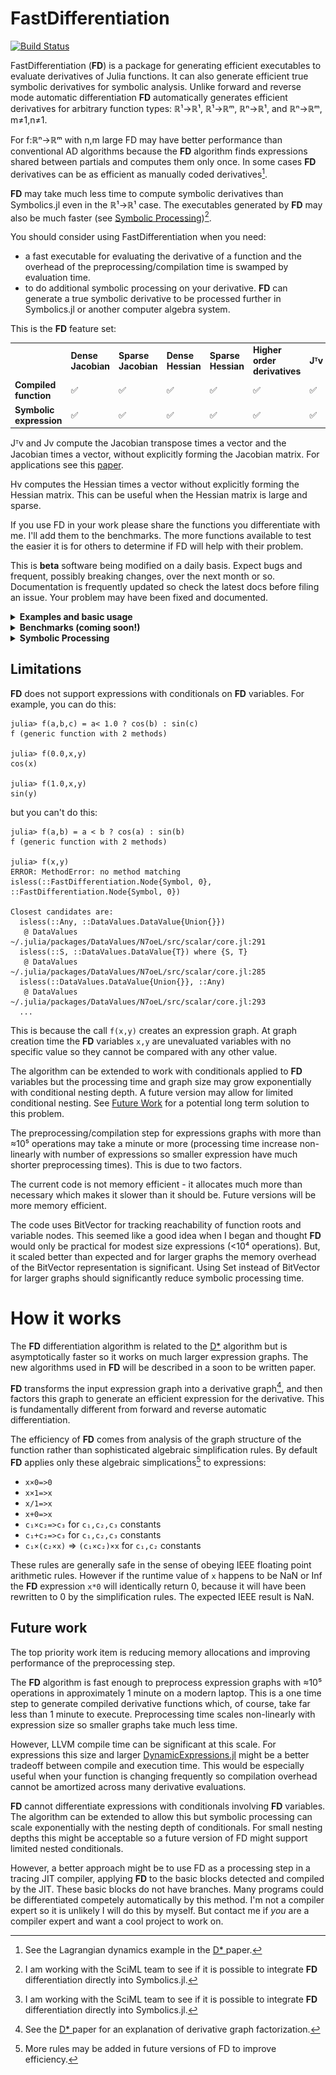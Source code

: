 # FastDifferentiation

[![Build Status](https://github.com/brianguenter/FastDifferentiation.jl/actions/workflows/CI.yml/badge.svg?branch=main)](https://github.com/brianguenter/FastDifferentiation.jl/actions/workflows/CI.yml?query=branch%3Amain)


FastDifferentiation (**FD**) is a package for generating efficient executables to evaluate derivatives of Julia functions. It can also generate efficient true symbolic derivatives for symbolic analysis. Unlike forward and reverse mode automatic differentiation **FD** automatically generates efficient derivatives for arbitrary function types: ℝ¹->ℝ¹, ℝ¹->ℝᵐ, ℝⁿ->ℝ¹, and ℝⁿ->ℝᵐ, m≠1,n≠1. 

For f:ℝⁿ->ℝᵐ with n,m large FD may have better performance than conventional AD algorithms because the **FD** algorithm finds expressions shared between partials and computes them only once. In some cases **FD** derivatives can be as efficient as manually coded derivatives[^d].

 **FD** may take much less time to compute symbolic derivatives than Symbolics.jl even in the ℝ¹->ℝ¹ case. The executables generated by **FD** may also be much faster (see [Symbolic Processing](#SymbolicProcessing))[^b]. 

You should consider using FastDifferentiation when you need: 
* a fast executable for evaluating the derivative of a function and the overhead of the preprocessing/compilation time is swamped by evaluation time.
* to do additional symbolic processing on your derivative. **FD** can generate a true symbolic derivative to be processed further in Symbolics.jl or another computer algebra system.

This is the **FD** feature set:

<table>
<tr>
<td> <b></b>
<td> <b>Dense Jacobian</b> <td>  <b>Sparse Jacobian</b> </td> 
<td>  <b>Dense Hessian</b> </td><td>  <b> Sparse Hessian</b> </td> 
<td>  <b>Higher order derivatives</b> </td> 
<td>  <b>Jᵀv</b> </td> 
<td>  <b>Jv</b> </td> 
<td> <b> Hv </b> </td>
</tr>
<tr>
<td> <b> Compiled function </b> </td> 
<td> ✅ </td>
<td> ✅ </td>
<td> ✅ </td>
<td> ✅  </td>
<td> ✅ </td>
<td> ✅ </td>
<td> ✅ </td>
<td> ✅ </td>
</tr>
<tr>
<td> <b> Symbolic expression </b> </td> 
<td> ✅ </td>
<td> ✅ </td>
<td> ✅ </td>
<td> ✅  </td>
<td> ✅ </td>
<td> ✅ </td>
<td> ✅ </td>
<td> ✅ </td>
</tr>

</table>

Jᵀv and Jv compute the Jacobian transpose times a vector and the Jacobian times a vector, without explicitly forming the Jacobian matrix. For applications see this [paper](https://arxiv.org/abs/1812.01892). 

Hv computes the Hessian times a vector without explicitly forming the Hessian matrix. This can be useful when the Hessian matrix is large and sparse.

If you use FD in your work please share the functions you differentiate with me. I'll add them to the benchmarks. The more functions available to test the easier it is for others to determine if FD will help with their problem.

This is **beta** software being modified on a daily basis. Expect bugs and frequent, possibly breaking changes, over the next month or so. Documentation is frequently updated so check the latest docs before filing an issue. Your problem may have been fixed and documented.

<details> 
 <summary> <b> Examples and basic usage </b> </summary>
 
The first step is to create **FD** variables which are then passed to the function you want to differentiate. The return value is a graph structure which **FD** will analyze to generate efficient executables or symbolic expressions.
 
**FD** uses a global cache for common subexpression elimination so the **FD** expression preprocessing step is not thread safe. 

Under ordinary conditions the memory used by the cache won't be an issue. But, if you have a long session where you are creating many complex functions it is possible the cache will use too much memory. If this happens call the function `clear_cache` after you have completely processed your expression.

Set up variables:
```
using FastDifferentiation

@variables x y z

```
 Make a vector of variables
 ```
julia> X = make_variables(:x,3)
3-element Vector{Node}:
 x1
 x2
 x3
```
Make an executable function
```
julia> xy_exe = make_function([x^2*y^2,sqrt(x*y)],[x,y]) #[x,y] vector specifies the order of the arguments to the exe
...

julia> xy_exe([1.0,2.0])
2-element Vector{Float64}:
 4.0
 1.4142135623730951
 ```
Compute Hessian:
```
@variables x y z

julia> h_symb = hessian(x^2+y^2+z^2,[x,y,z])
3×3 Matrix{Node}:
 2    0.0  0.0
 0.0  2    0.0
 0.0  0.0  2

julia> h_symb1 = hessian(x^2*y^2*z^2,[x,y,z])
3×3 Matrix{FastDifferentiation.Node}:
 (2 * ((z ^ 2) * (y ^ 2)))        (((2 * x) * (2 * y)) * (z ^ 2))  (((2 * x) * (2 * z)) * (y ^ 2))
 (((2 * y) * (2 * x)) * (z ^ 2))  (2 * ((z ^ 2) * (x ^ 2)))        (((2 * y) * (2 * z)) * (x ^ 2))
 (((2 * z) * (2 * x)) * (y ^ 2))  (((2 * z) * (2 * y)) * (x ^ 2))  (2 * ((x ^ 2) * (y ^ 2)))

julia> hexe_1 = make_function(h_symb1,[x,y,z])
...
julia> hexe_1([1.0,2.0,3.0])
3×3 Matrix{Float64}:
 72.0  72.0  48.0
 72.0  18.0  24.0
 48.0  24.0   8.0
```
Compute `Hv` without forming the full Hessian matrix. This is useful if the Hessian is very large
```
julia> @variables x y
y

julia> f = x^2 * y^2
((x ^ 2) * (y ^ 2))

julia> hv_fast, v_vec2 = hessian_times_v(f, [x, y])
...

julia> hv_fast_exe = make_function(hv_fast, [[x, y]; v_vec2]) #need v_vec2 because hv_fast is a function of x,y,v1,v2 and have to specify the order of all inputs to the executable
...
julia> hv_fast_exe([1.0,2.0,3.0,4.0]) #first two vector elements are x,y last two are v1,v2
2-element Vector{Float64}:
 56.0
 32.0
```
Compute Jacobian:
```
julia> f1 = cos(x) * y
(cos(x) * y)

julia> f2 = sin(y) * x
(sin(y) * x)

julia> symb = jacobian([f1, f2], [x, y]) #non-destructive
2×2 Matrix{Node}:
 (y * -(sin(x)))  cos(x)
 sin(y)           (x * cos(y))
```
Create executable to evaluate Jacobian:
```
julia> jac_exe = make_function(symb,[x,y])
...
julia> jac_exe([1.0,2.0])
2×2 Matrix{Float64}:
 -1.68294    0.540302
  0.909297  -0.416147
```
Executable with in_place matrix evaluation to avoid allocation of a matrix for the Jacobian (in_place option available on all executables including Jᵀv,Jv,Hv):
```
julia> jac_exe = make_function(symb,[x,y], in_place=true)
...
julia> a = Matrix{Float64}(undef,2,2)
2×2 Matrix{Float64}:
 0.0  0.0
 0.0  6.93532e-310

julia> jac_exe([1.0,2.0],a)
2×2 Matrix{Float64}:
 -1.68294    0.540302
  0.909297  -0.416147

julia> a
2×2 Matrix{Float64}:
 -1.68294    0.540302
  0.909297  -0.416147
```

For out of place evaluation (matrix created and returned by executable function) input vector and return matrix of executable can be any mix of StaticArray and Vector. If the first argument to `make_function` is a subtype of StaticArray then the compiled executable will return a StaticArray value. The compiled executable can be called with either an `SVector` or `Vector` argument. For small input sizes the `SVector` should be faster, essentially the same as passing the input as scalar values.

For functions with low input and output dimensions the fastest executable will be generated by calling `make_function` with first argument a subtypeof StaticArray and calling the executable with an SVector argument. The usual cautions of StaticArrays apply, that total length of the return value < 100 or so and total length of the input < 100 or so.

```
julia> @variables x y
y

julia> j = jacobian([x^2 * y^2, cos(x + y), log(x / y)], [x, y]);

julia> j_exe = make_function(j, [x, y]);

julia> @assert typeof(j_exe([1.0, 2.0])) <: Array #return type is Array and input type is Vector

julia> j_exe2 = make_function(SArray{Tuple{3,2}}(j), [x, y]);

julia> @assert typeof(j_exe2(SVector{2}([1.0, 2.0]))) <: StaticArray #return type is StaticArray and input type is SVector. This should be the fastest.
```


Compute any subset of the columns of the Jacobian:
```
julia> symb = jacobian([x*y,y*z,x*z],[x,y,z]) #all columns
3×3 Matrix{Node}:
 y    x    0.0
 0.0  z    y
 z    0.0  x

julia> symb = jacobian([x*y,y*z,x*z],[x,y]) #first two columns
3×2 Matrix{Node}:
 y    x
 0.0  z
 z    0.0

julia> symb = jacobian([x*y,y*z,x*z],[z,y]) #second and third columns, reversed so ∂f/∂z is 1st column of the output, ∂f/∂y the 2nd
3×2 Matrix{Node}:
 0.0  x
 y    z
 x    0.0
 ```

Symbolic and executable Jᵀv and Jv (see this [paper](https://arxiv.org/abs/1812.01892) for applications of this operation).
```
julia> (f1,f2) = cos(x)*y,sin(y)*x
((cos(x) * y), (sin(y) * x))

julia> jv,vvec = jacobian_times_v([f1,f2],[x,y])
...

julia> jv_exe = make_function(jv,[[x,y];vvec])
...

julia> jv_exe([1.0,2.0,3.0,4.0]) #first 2 arguments are x,y values and last two are v vector values

2×1 Matrix{Float64}:
 -2.8876166853748195
  1.0633049342884753

julia> jTv,rvec = jacobian_transpose_v([f1,f2],[x,y])
...

julia> jtv_exe = make_function(jTv,[[x,y];rvec])
...
julia> jtv_exe([1.0,2.0,3.0,4.0])
2-element Vector{Float64}:
 -1.4116362015446517
 -0.04368042858415033
```

Convert between FastDifferentiation and Symbolics representations (requires [FDConversion](https://github.com/brianguenter/FDConversion/tree/main) package, not released yet[^b]):
```
julia> f = x^2+y^2 #Symbolics expression
x^2 + y^2

julia> Node(f) #convert to FastDifferentiation form
x^2 + y^2

julia> typeof(ans)
Node{SymbolicUtils.BasicSymbolic{Real}, 0}

julia> node_exp = x^3/y^4 #FastDifferentiation expression
((x ^ 3) / (y ^ 4))

julia> to_symbolics(node_exp)
(x^3) / (y^4)

julia> typeof(ans)
Symbolics.Num
```
</details>

<div id="SymbolicProcessing"></div>

<details>
    <summary> <b> Benchmarks (coming soon!) </b> </summary>
</details>

<div id="SymbolicProcessing"></div>

<details>
    <summary> <b> Symbolic Processing </b> </summary>
 
##  Symbolic Processing

Because **FD** can generate true symbolic derivatives it can easily be used in conjunction with Symbolics.jl.

A rule of thumb is that if your function is small (a few hundred operations or less) or tree like (where each node in the expression graph has one parent on average) then Symbolics.jl may outperform or equal **FD**. For more complex functions with many common subexpressions **FD** may substantially outperform Symbolics.jl.
 
These benchmarks should give you a sense of what performance you might achieve for symbolic processing. There are three types of benchmarks: **Symbolic**, **MakeFunction**, and **Exe**.

* The **Symbolic** benchmark is the time required to compute just the symbolic form of the derivative. The Symbolic benchmark can be run with simplification turned on or off for Symbolics.jl. If simplification is on then computation time can be extremely long but the resulting expression might be simpler and faster to execute.

* The **MakeFunction** benchmark is the time to generate a Julia Expr from an already computed symbolic derivative and to then compile it.

* The **Exe** benchmark measures just the time required to execute the compiled function using an in-place matrix.

All benchmarks show the ratio of time taken by Symbolics.jl to FastDifferentiation.jl. Numbers greater than 1 mean FastDifferentiation is faster.

All benchmarks were run on an AMD Ryzen 9 7950X 16-Core Processor with 32GB RAM running Windows 11 OS, Julia version 1.9.0.
### Chebyshev polynomial
The first example is a recursive function for 
the Chebyshev polynomial of order n:

```
@memoize function Chebyshev(n, x)
    if n == 0
        return 1
    elseif n == 1
        return x
    else
        return 2 * (x) * Chebyshev(n - 1, x) - Chebyshev(n - 2, x)
    end
end
```
The function is memoized so the recursion executes efficiently. 

The recursive function returns an nth order polynomial in the variable x. The derivative of this polynomial would be order n-1 so a perfect symbolic simplification would result in a function with 2*(n-2) operations. For small values of n Symbolics.jl simplification does fairly well but larger values result in very inefficient expressions.

Because **FD** doesn't do sophisticated symbolic simplification it generates a derivative with approximately 2.4x the number of operations in the original recursive expression regardless of n. This is a case where a good hand generated derivative would be more efficient than **FD**.

The Chebyshev expression graph does not have many nodes even at the largest size tested (graph size increases linearly with Chebyshev order). For example, here is the graph of the 10th order expression: 
<img src="Illustrations/chebyshev10.svg" alt="drawing" height="400">
The complexity arises from the number of different paths from the root to the leaf of the graph.

The first set of three benchmarks show results with simplification turned off in Symbolics.jl, followed by a set of three with simplification turned on. Performance is somewhat better in the latter case but still slower than the FD executable. Note that the y axis is logarithmic.

#### Chebyshev benchmarks with simplification off
<img src="Illustrations\figure_chebyshev_Symbolic_simplify_false.svg" alt="drawing" width="50%"> 
<img src="Illustrations\figure_chebyshev_MakeFunction_simplify_false.svg" alt="drawing" width="50%"> 
<img src="Illustrations\figure_chebyshev_Exe_simplify_false.svg" alt="drawing" width="50%">



#### Chebyshev benchmarks with simplification on
<img src="Illustrations\figure_chebyshev_Exe_simplify_true.svg" alt="drawing" width="50%">

With simplification on performance of the executable derivative function for Symbolics.jl is slightly better than with simplification off. But simplification processing time is longer.
 
### Spherical Harmonics

The second example is the spherical harmonics function. This is the expression graph for the spherical harmonic function of order 8:
<img src="Illustrations/sphericalharmonics_8.svg" alt="drawing" width="100%">

<details>
    <summary> Source for spherical harmonics benchmark </summary>

```
@memoize function P(l, m, z)
    if l == 0 && m == 0
        return 1.0
    elseif l == m
        return (1 - 2m) * P(m - 1, m - 1, z)
    elseif l == m + 1
        return (2m + 1) * z * P(m, m, z)
    else
        return ((2l - 1) / (l - m) * z * P(l - 1, m, z) - (l + m - 1) / (l - m) * P(l - 2, m, z))
    end
end
export P

@memoize function S(m, x, y)
    if m == 0
        return 0
    else
        return x * C(m - 1, x, y) - y * S(m - 1, x, y)
    end
end
export S

@memoize function C(m, x, y)
    if m == 0
        return 1
    else
        return x * S(m - 1, x, y) + y * C(m - 1, x, y)
    end
end
export C

function factorial_approximation(x)
    local n1 = x
    sqrt(2 * π * n1) * (n1 / ℯ * sqrt(n1 * sinh(1 / n1) + 1 / (810 * n1^6)))^n1
end
export factorial_approximation

function compare_factorial_approximation()
    for n in 1:30
        println("n $n relative error $((factorial(big(n))-factorial_approximation(n))/factorial(big(n)))")
    end
end
export compare_factorial_approximation

@memoize function N(l, m)
    @assert m >= 0
    if m == 0
        return sqrt((2l + 1 / (4π)))
    else
        # return sqrt((2l+1)/2π * factorial(big(l-m))/factorial(big(l+m)))
        #use factorial_approximation instead of factorial because the latter does not use Stirlings approximation for large n. Get error for n > 2 unless using BigInt but if use BigInt get lots of rational numbers in symbolic result.
        return sqrt((2l + 1) / 2π * factorial_approximation(l - m) / factorial_approximation(l + m))
    end
end
export N

"""l is the order of the spherical harmonic. I think"""
@memoize function Y(l, m, x, y, z)
    @assert l >= 0
    @assert abs(m) <= l
    if m < 0
        return N(l, abs(m)) * P(l, abs(m), z) * S(abs(m), x, y)
    else
        return N(l, m) * P(l, m, z) * C(m, x, y)
    end
end
export Y

SHFunctions(max_l, x::Node, y::Node, z::Node) = SHFunctions(Vector{Node}(undef, 0), max_l, x, y, z)
SHFunctions(max_l, x::Symbolics.Num, y::Symbolics.Num, z::Symbolics.Num) = SHFunctions(Vector{Symbolics.Num}(undef, 0), max_l, x, y, z)

function SHFunctions(shfunc, max_l, x, y, z)
    for l in 0:max_l-1
        for m in -l:l
            push!(shfunc, Y(l, m, x, y, z))
        end
    end

    return shfunc
end
export SHFunctions

function spherical_harmonics(::JuliaSymbolics, model_size)
    Symbolics.@variables x y z
    return SHFunctions(model_size, x, y, z), [x, y, z]
end

function spherical_harmonics(::FastSymbolic, model_size, x, y, z)
    graph = DerivativeGraph(SHFunctions(model_size, x, y, z))
    return graph
end

function spherical_harmonics(package::FastSymbolic, model_size)
    FD.@variables x, y, z
    return spherical_harmonics(package, model_size, x, y, z)
end
export spherical_harmonics
```
</details>

As was the case for Chebyshev polynomials the number of paths from the roots to the variables is much greater than the number of nodes in the graph. Once again the y axis is logarithmic.

<img src="Illustrations\figure_spherical_harmonics_Symbolic_simplify_false.svg" alt="drawing" width="50%">
<img src="Illustrations\figure_spherical_harmonics_MakeFunction_simplify_false.svg" alt="drawing" width="50%">
<img src="Illustrations\figure_spherical_harmonics_Exe_simplify_false.svg" alt="drawing" width="50%">
 
 The **Exe** benchmark took many hours to run and was stopped at model size 24 instead of 25 as for the **Symbolic** and **MakeFunction** benchmarks.

</details>


## Limitations
**FD** does not support expressions with conditionals on **FD** variables. For example, you can do this:
```
julia> f(a,b,c) = a< 1.0 ? cos(b) : sin(c)
f (generic function with 2 methods)

julia> f(0.0,x,y)
cos(x)

julia> f(1.0,x,y)
sin(y)
```
but you can't do this:
```
julia> f(a,b) = a < b ? cos(a) : sin(b)
f (generic function with 2 methods)

julia> f(x,y)
ERROR: MethodError: no method matching isless(::FastDifferentiation.Node{Symbol, 0}, ::FastDifferentiation.Node{Symbol, 0})

Closest candidates are:
  isless(::Any, ::DataValues.DataValue{Union{}})
   @ DataValues ~/.julia/packages/DataValues/N7oeL/src/scalar/core.jl:291
  isless(::S, ::DataValues.DataValue{T}) where {S, T}
   @ DataValues ~/.julia/packages/DataValues/N7oeL/src/scalar/core.jl:285
  isless(::DataValues.DataValue{Union{}}, ::Any)
   @ DataValues ~/.julia/packages/DataValues/N7oeL/src/scalar/core.jl:293
  ...
```
This is because the call `f(x,y)` creates an expression graph. At graph creation time the **FD** variables `x,y` are unevaluated variables with no specific value so they cannot be compared with any other value.

The algorithm can be extended to work with conditionals applied to **FD** variables but the processing time and graph size may grow exponentially with conditional nesting depth. A future version may allow for limited conditional nesting. See [Future Work](#FutureWork) for a potential long term solution to this problem.

The preprocessing/compilation step for expressions graphs with more than ≈10⁵ operations may take a minute or more (processing time increase non-linearly with number of expressions so smaller expression have much shorter preprocessing times). This is due to two factors. 

The current code is not memory efficient - it allocates much more than necessary which makes it slower than it should be. Future versions will be more memory efficient.

The code uses BitVector for tracking reachability of function roots and variable nodes. This seemed like a good idea when I began and thought **FD** would only be practical for modest size expressions (<10⁴ operations). But, it scaled better than expected and for larger graphs the memory overhead of the BitVector representation is significant. Using Set instead of BitVector for larger graphs should significantly reduce symbolic processing time.

# How it works
The **FD** differentiation algorithm is related to the [D*](https://www.microsoft.com/en-us/research/publication/the-d-symbolic-differentiation-algorithm/) algorithm but is asymptotically faster so it works on much larger expression graphs. The new algorithms used in **FD** will be described in a soon to be written paper.

**FD** transforms the input expression graph into a derivative graph[^a], and then factors this graph to generate an efficient expression for the derivative. This is fundamentally different from forward and reverse automatic differentiation. 

The efficiency of **FD** comes from analysis of the graph structure of the function rather than sophisticated algebraic simplification rules. By default **FD** applies only these algebraic simplications[^c] to expressions:
* `x×0=>0`
* `x×1=>x`
* `x/1=>x`
* `x+0=>x`
* `c₁×c₂=>c₃` for `c₁,c₂,c₃` constants
* `c₁+c₂=>c₃` for `c₁,c₂,c₃` constants
* `c₁×(c₂×x)` => `(c₁×c₂)×x`  for `c₁,c₂` constants

These rules are generally safe in the sense of obeying IEEE floating point arithmetic rules. However if the runtime value of `x` happens to be NaN or Inf the **FD** expression `x*0` will identically return 0, because it will have been rewritten to 0 by the simplification rules. The expected IEEE result is NaN.


<div id="FutureWork"></div>

## Future work
The top priority work item is reducing memory allocations and improving performance of the preprocessing step.

The **FD** algorithm is fast enough to preprocess expression graphs with ≈10⁵ operations in approximately 1 minute on a modern laptop. This is a one time step to generate compiled derivative functions which, of course, take far less than 1 minute to execute. Preprocessing time scales non-linearly with expression size so smaller graphs take much less time.

However, LLVM compile time can be significant at this scale. For expressions this size and larger [DynamicExpressions.jl](https://github.com/SymbolicML/DynamicExpressions.jl) might be a better tradeoff between compile and execution time. This would be especially useful when your function is changing frequently so compilation overhead cannot be amortized across many derivative evaluations.

**FD** cannot differentiate expressions with conditionals involving **FD** variables. The algorithm can be extended to allow this but symbolic processing can scale exponentially with the nesting depth of conditionals. For small nesting depths this might be acceptable so a future version of FD might support limited nested conditionals. 

However, a better approach might be to use FD as a processing step in a tracing JIT compiler, applying **FD** to the basic blocks detected and compiled by the JIT. These basic blocks do not have branches. Many programs could be differentiated competely automatically by this method. I'm not a compiler expert so it is unlikely I will do this by myself. But contact me if *you* are a compiler expert and want a cool project to work on.

[^c]: More rules may be added in future versions of FD to improve efficiency.

[^b]: I am working with the SciML team to see if it is possible to integrate **FD** differentiation directly into Symbolics.jl.

[^a]: See the [D* ](https://www.microsoft.com/en-us/research/publication/the-d-symbolic-differentiation-algorithm/) paper for an explanation of derivative graph factorization. 

[^d]: See the Lagrangian dynamics example in the [D* ](https://www.microsoft.com/en-us/research/publication/the-d-symbolic-differentiation-algorithm/) paper.